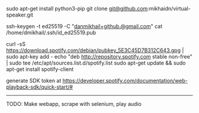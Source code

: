 sudo apt-get install python3-pip
git clone git@github.com:mikhaidn/virtual-speaker.git


 ssh-keygen -t ed25519 -C "danmikhail+github.@gmail.com"
 cat /home/dmikhail/.ssh/id_ed25519.pub

curl -sS https://download.spotify.com/debian/pubkey_5E3C45D7B312C643.gpg | sudo apt-key add -
echo "deb http://repository.spotify.com stable non-free" | sudo tee /etc/apt/sources.list.d/spotify.list
sudo apt-get update && sudo apt-get install spotify-client

generate SDK token at
https://developer.spotify.com/documentation/web-playback-sdk/quick-start/#

-----------------
TODO: Make webapp, scrape with selenium, play audio


